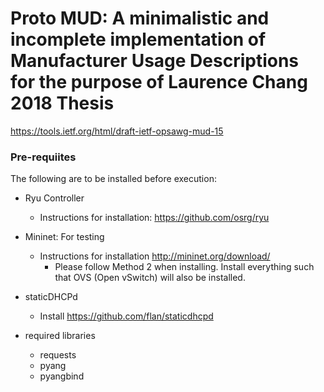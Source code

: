 # Proto MUD: A minimalistic and incomplete implementation of Manufacturer Usage Descriptions for the purpose of Laurence Chang 2018 Thesis
https://tools.ietf.org/html/draft-ietf-opsawg-mud-15

### Pre-requiites
The following are to be installed before execution:

- Ryu Controller
	- Instructions for installation: <https://github.com/osrg/ryu>
- Mininet: For testing
	- Instructions for installation <http://mininet.org/download/>
		- Please follow Method 2 when installing. Install everything such that OVS (Open vSwitch) will also be installed.
- staticDHCPd
	- Install <https://github.com/flan/staticdhcpd>

- required libraries
	- requests
	- pyang
	- pyangbind





